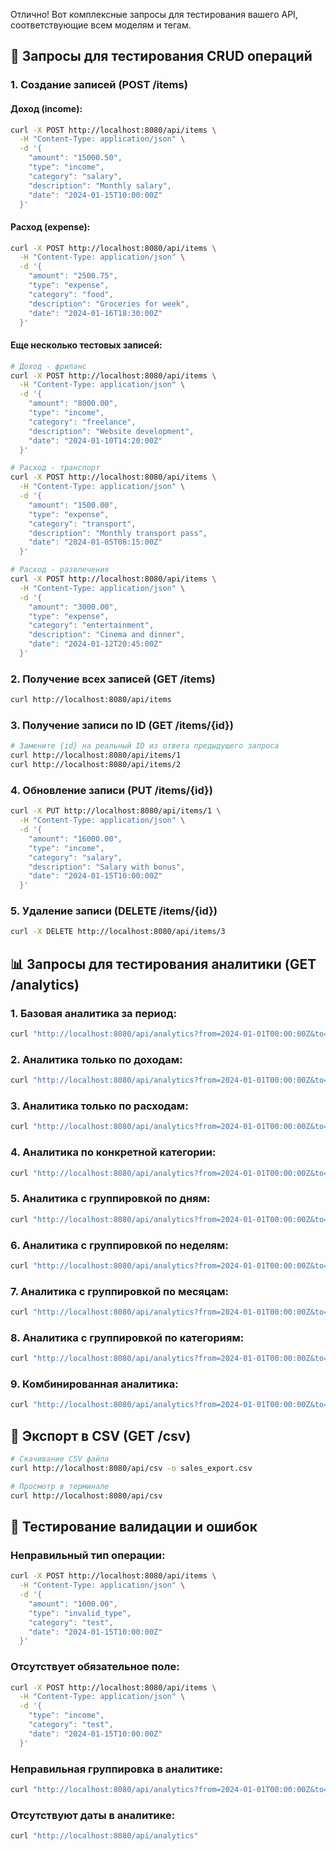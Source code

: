 Отлично! Вот комплексные запросы для тестирования вашего API, соответствующие всем моделям и тегам.

## **🚀 Запросы для тестирования CRUD операций**

### **1. Создание записей (POST /items)**

#### **Доход (income):**
```bash
curl -X POST http://localhost:8080/api/items \
  -H "Content-Type: application/json" \
  -d '{
    "amount": "15000.50",
    "type": "income",
    "category": "salary",
    "description": "Monthly salary",
    "date": "2024-01-15T10:00:00Z"
  }'
```

#### **Расход (expense):**
```bash
curl -X POST http://localhost:8080/api/items \
  -H "Content-Type: application/json" \
  -d '{
    "amount": "2500.75",
    "type": "expense", 
    "category": "food",
    "description": "Groceries for week",
    "date": "2024-01-16T18:30:00Z"
  }'
```

#### **Еще несколько тестовых записей:**
```bash
# Доход - фриланс
curl -X POST http://localhost:8080/api/items \
  -H "Content-Type: application/json" \
  -d '{
    "amount": "8000.00",
    "type": "income",
    "category": "freelance",
    "description": "Website development",
    "date": "2024-01-10T14:20:00Z"
  }'

# Расход - транспорт
curl -X POST http://localhost:8080/api/items \
  -H "Content-Type: application/json" \
  -d '{
    "amount": "1500.00",
    "type": "expense",
    "category": "transport",
    "description": "Monthly transport pass",
    "date": "2024-01-05T08:15:00Z"
  }'

# Расход - развлечения
curl -X POST http://localhost:8080/api/items \
  -H "Content-Type: application/json" \
  -d '{
    "amount": "3000.00", 
    "type": "expense",
    "category": "entertainment",
    "description": "Cinema and dinner",
    "date": "2024-01-12T20:45:00Z"
  }'
```

### **2. Получение всех записей (GET /items)**
```bash
curl http://localhost:8080/api/items
```

### **3. Получение записи по ID (GET /items/{id})**
```bash
# Замените {id} на реальный ID из ответа предыдущего запроса
curl http://localhost:8080/api/items/1
curl http://localhost:8080/api/items/2
```

### **4. Обновление записи (PUT /items/{id})**
```bash
curl -X PUT http://localhost:8080/api/items/1 \
  -H "Content-Type: application/json" \
  -d '{
    "amount": "16000.00",
    "type": "income",
    "category": "salary",
    "description": "Salary with bonus",
    "date": "2024-01-15T10:00:00Z"
  }'
```

### **5. Удаление записи (DELETE /items/{id})**
```bash
curl -X DELETE http://localhost:8080/api/items/3
```

## **📊 Запросы для тестирования аналитики (GET /analytics)**

### **1. Базовая аналитика за период:**
```bash
curl "http://localhost:8080/api/analytics?from=2024-01-01T00:00:00Z&to=2024-01-31T23:59:59Z"
```

### **2. Аналитика только по доходам:**
```bash
curl "http://localhost:8080/api/analytics?from=2024-01-01T00:00:00Z&to=2024-01-31T23:59:59Z&type=income"
```

### **3. Аналитика только по расходам:**
```bash
curl "http://localhost:8080/api/analytics?from=2024-01-01T00:00:00Z&to=2024-01-31T23:59:59Z&type=expense"
```

### **4. Аналитика по конкретной категории:**
```bash
curl "http://localhost:8080/api/analytics?from=2024-01-01T00:00:00Z&to=2024-01-31T23:59:59Z&category=food"
```

### **5. Аналитика с группировкой по дням:**
```bash
curl "http://localhost:8080/api/analytics?from=2024-01-01T00:00:00Z&to=2024-01-31T23:59:59Z&group_by=day"
```

### **6. Аналитика с группировкой по неделям:**
```bash
curl "http://localhost:8080/api/analytics?from=2024-01-01T00:00:00Z&to=2024-01-31T23:59:59Z&group_by=week"
```

### **7. Аналитика с группировкой по месяцам:**
```bash
curl "http://localhost:8080/api/analytics?from=2024-01-01T00:00:00Z&to=2024-01-31T23:59:59Z&group_by=month"
```

### **8. Аналитика с группировкой по категориям:**
```bash
curl "http://localhost:8080/api/analytics?from=2024-01-01T00:00:00Z&to=2024-01-31T23:59:59Z&group_by=category"
```

### **9. Комбинированная аналитика:**
```bash
curl "http://localhost:8080/api/analytics?from=2024-01-01T00:00:00Z&to=2024-01-31T23:59:59Z&type=expense&group_by=category"
```

## **📁 Экспорт в CSV (GET /csv)**
```bash
# Скачивание CSV файла
curl http://localhost:8080/api/csv -o sales_export.csv

# Просмотр в терминале
curl http://localhost:8080/api/csv
```

## **🎯 Тестирование валидации и ошибок**

### **Неправильный тип операции:**
```bash
curl -X POST http://localhost:8080/api/items \
  -H "Content-Type: application/json" \
  -d '{
    "amount": "1000.00",
    "type": "invalid_type",
    "category": "test",
    "date": "2024-01-15T10:00:00Z"
  }'
```

### **Отсутствует обязательное поле:**
```bash
curl -X POST http://localhost:8080/api/items \
  -H "Content-Type: application/json" \
  -d '{
    "type": "income",
    "category": "test",
    "date": "2024-01-15T10:00:00Z"
  }'
```

### **Неправильная группировка в аналитике:**
```bash
curl "http://localhost:8080/api/analytics?from=2024-01-01T00:00:00Z&to=2024-01-31T23:59:59Z&group_by=invalid_group"
```

### **Отсутствуют даты в аналитике:**
```bash
curl "http://localhost:8080/api/analytics"
```
